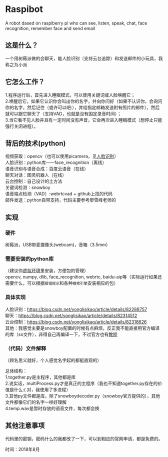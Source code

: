 # Raspibot

A robot dased on raspiberry pi who can see, listen, speak, chat, face recognition, remember face and send email

## 这是什么？

一个用树莓派做的会聊天，能人脸识别（支持云台追踪）和发送邮件的小玩具，我称之为小派  

## 它怎么工作？

1.程序运行后，首先进入睡眠模式，可以使用关键词或人脸唤醒它；  
2.唤醒后它，如果它认识你会叫出你的名字，并向你问好（如果不认识你，会询问你的名字，然后记住（或许可以吧:），并给指定邮箱发送附有照片的邮件），然后就可以跟它聊天了（支持VAD，也就是没有固定录音时间）；  
3.当它看不见人脸并且有一定时间没有声音，它会再次进入睡眠模式（想停止只能强行关闭进程）。

## 背后的技术(python)

视频获取：opencv（也可以使用picamera，见[人脸识别](https://blog.csdn.net/yonglisikao/article/details/82288757)）  
人脸识别：python库——face_recognition（离线）  
语音识别与语音合成：百度云语音（在线）  
聊天对话：图灵机器人（在线）  
云台控制：自己设计的土方法  
关键词检测：snowboy  
语音端点检测（VAD）:webrtcvad + github上找的代码  
邮件发送：python自带支持，代码主要参考廖雪峰老师的  

## 实现

### 硬件

树莓派，USB带麦摄像头(webcam)，音箱（3.5mm）

### 需要安装的python库

（建议你[虚拟环境](https://www.liaoxuefeng.com/wiki/0014316089557264a6b348958f449949df42a6d3a2e542c000/001432712108300322c61f256c74803b43bfd65c6f8d0d0000)里安装，方便包的管理）  
opencv, numpy, dlib, face_recognition, webrtc, baidu-aip等（实际运行如果还需要什么，可以根据`报错提示`和各种`搜索引擎`安装相应的包）

### 具体实现

人脸识别：https://blog.csdn.net/yonglisikao/article/details/82288757  
聊天：https://blog.csdn.net/yonglisikao/article/details/82314512  
云台控制：https://blog.csdn.net/yonglisikao/article/details/82318626  
其他：我感觉主要是snowboy配置的时候有点麻烦，反正我不能直接用官方编译的库（so文件），非得自己再编译一下，不过官方也有[教程](http://docs.kitt.ai/snowboy/)

### （代码）文件解释

（顾名思义就好，个人感觉名字起的都挺直观的）  

总体结构：  
1.together.py是主程序，其他都是库  
2.说实话，multiProcess.py才是真正的主程序（我也不知道together.py存在的价值是什么:( 对，我使用了多进程）  
3.其他py文件都是库，除了snowboydecoder.py（snowboy官方提供的），其他文件都像它们的名字一样好理解  
4.temp.wav是暂时存放的语音文件，每次都会换  

## 其他注意事项

代码里的密钥，密码什么的我都改了一下，可以到相应的官网申请，都是免费的。  

时间：2018年8月

